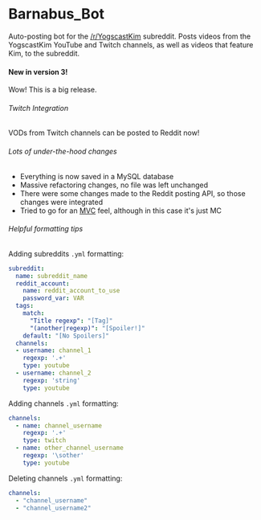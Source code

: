 Barnabus_Bot
============

Auto-posting bot for the [/r/YogscastKim](http://reddit.com/r/yogscastkim) subreddit. Posts videos from the YogscastKim YouTube and Twitch channels, as well as videos that feature Kim, to the subreddit.

#### New in version 3!
Wow! This is a big release.

###### Twitch Integration
VODs from Twitch channels can be posted to Reddit now!

###### Lots of under-the-hood changes
* Everything is now saved in a MySQL database
* Massive refactoring changes, no file was left unchanged
* There were some changes made to the Reddit posting API, so those changes were integrated
* Tried to go for an [MVC](https://en.wikipedia.org/wiki/Model–view–controller) feel, although in this case it's just MC

###### Helpful formatting tips
Adding subreddits `.yml` formatting:
```yml
subreddit:
  name: subreddit_name
  reddit_account:
    name: reddit_account_to_use
    password_var: VAR
  tags:
    match:
      "Title regexp": "[Tag]"
      "(another|regexp)": "[Spoiler!]"
    default: "[No Spoilers]"
  channels:
  - username: channel_1
    regexp: '.+'
    type: youtube
  - username: channel_2
    regexp: 'string'
    type: youtube
```

Adding channels `.yml` formatting:
```yml
channels:
  - name: channel_username
    regexp: '.+'
    type: twitch
  - name: other_channel_username
    regexp: '\sother'
    type: youtube
```

Deleting channels `.yml` formatting:
  ```yml
  channels:
    - "channel_username"
    - "channel_username2"
  ```

